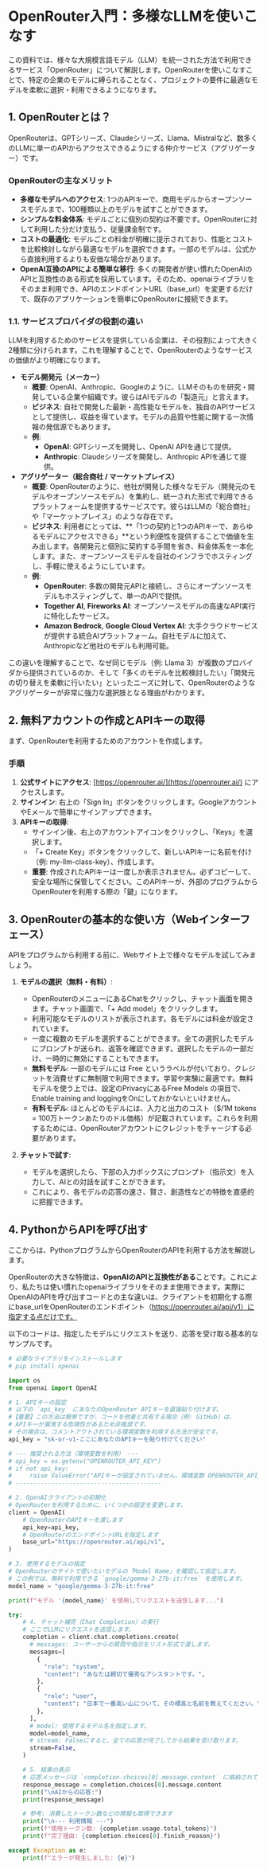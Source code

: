 # **OpenRouter入門：多様なLLMを使いこなす**

この資料では、様々な大規模言語モデル（LLM）を統一された方法で利用できるサービス「OpenRouter」について解説します。OpenRouterを使いこなすことで、特定の企業のモデルに縛られることなく、プロジェクトの要件に最適なモデルを柔軟に選択・利用できるようになります。

## **1. OpenRouterとは？**

OpenRouterは、GPTシリーズ、Claudeシリーズ、Llama、Mistralなど、数多くのLLMに単一のAPIからアクセスできるようにする仲介サービス（アグリゲーター）です。

### **OpenRouterの主なメリット**

* **多様なモデルへのアクセス**: 1つのAPIキーで、商用モデルからオープンソースモデルまで、100種類以上のモデルを試すことができます。  
* **シンプルな料金体系**: モデルごとに個別の契約は不要です。OpenRouterに対して利用した分だけ支払う、従量課金制です。  
* **コストの最適化**: モデルごとの料金が明確に提示されており、性能とコストを比較検討しながら最適なモデルを選択できます。一部のモデルは、公式から直接利用するよりも安価な場合があります。  
* **OpenAI互換のAPIによる簡単な移行**: 多くの開発者が使い慣れたOpenAIのAPIと互換性のある形式を採用しています。そのため、openaiライブラリをそのまま利用でき、APIのエンドポイントURL（base_url）を変更するだけで、既存のアプリケーションを簡単にOpenRouterに接続できます。

### **1.1. サービスプロバイダの役割の違い**

LLMを利用するためのサービスを提供している企業は、その役割によって大きく2種類に分けられます。これを理解することで、OpenRouterのようなサービスの価値がより明確になります。

* **モデル開発元（メーカー）**  
  * **概要**: OpenAI、Anthropic、Googleのように、LLMそのものを研究・開発している企業や組織です。彼らはAIモデルの「製造元」と言えます。  
  * **ビジネス**: 自社で開発した最新・高性能なモデルを、独自のAPIサービスとして提供し、収益を得ています。モデルの品質や性能に関する一次情報の発信源でもあります。  
  * **例**:  
    * **OpenAI**: GPTシリーズを開発し、OpenAI APIを通じて提供。  
    * **Anthropic**: Claudeシリーズを開発し、Anthropic APIを通じて提供。  
* **アグリゲーター（総合商社 / マーケットプレイス）**  
  * **概要**: OpenRouterのように、他社が開発した様々なモデル（開発元のモデルやオープンソースモデル）を集約し、統一された形式で利用できるプラットフォームを提供するサービスです。彼らはLLMの「総合商社」や「マーケットプレイス」のような存在です。  
  * **ビジネス**: 利用者にとっては、**「1つの契約と1つのAPIキーで、あらゆるモデルにアクセスできる」**という利便性を提供することで価値を生み出します。各開発元と個別に契約する手間を省き、料金体系を一本化します。また、オープンソースモデルを自社のインフラでホスティングし、手軽に使えるようにしています。  
  * **例**:  
    * **OpenRouter**: 多数の開発元APIと接続し、さらにオープンソースモデルもホスティングして、単一のAPIで提供。  
    * **Together AI**, **Fireworks AI**: オープンソースモデルの高速なAPI実行に特化したサービス。  
    * **Amazon Bedrock**, **Google Cloud Vertex AI**: 大手クラウドサービスが提供する統合AIプラットフォーム。自社モデルに加えて、Anthropicなど他社のモデルも利用可能。

この違いを理解することで、なぜ同じモデル（例: Llama 3）が複数のプロバイダから提供されているのか、そして「多くのモデルを比較検討したい」「開発元の切り替えを柔軟に行いたい」といったニーズに対して、OpenRouterのようなアグリゲーターが非常に強力な選択肢となる理由がわかります。

## **2. 無料アカウントの作成とAPIキーの取得**

まず、OpenRouterを利用するためのアカウントを作成します。

### **手順**

1. **公式サイトにアクセス**: [https://openrouter.ai/](https://openrouter.ai/) にアクセスします。  
2. **サインイン**: 右上の「Sign In」ボタンをクリックします。GoogleアカウントやEメールで簡単にサインアップできます。  
3. **APIキーの取得**:  
   * サインイン後、右上のアカウントアイコンをクリックし、「Keys」を選択します。  
   * 「+ Create Key」ボタンをクリックして、新しいAPIキーに名前を付け（例: my-llm-class-key）、作成します。  
   * **重要**: 作成されたAPIキーは一度しか表示されません。必ずコピーして、安全な場所に保管してください。このAPIキーが、外部のプログラムからOpenRouterを利用する際の「鍵」になります。

## **3. OpenRouterの基本的な使い方（Webインターフェース）**

APIをプログラムから利用する前に、Webサイト上で様々なモデルを試してみましょう。

1. **モデルの選択（無料・有料）**:  
   * OpenRouterのメニューにあるChatをクリックし、チャット画面を開きます。チャット画面で、「+ Add model」をクリックします。  
   * 利用可能なモデルのリストが表示されます。各モデルには料金が設定されています。  
   * 一度に複数のモデルを選択することができます。全ての選択したモデルにプロンプトが送られ、返答を確認できます。選択したモデルの一部だけ、一時的に無効にすることもできます。
   * **無料モデル**: 一部のモデルには Free というラベルが付いており、クレジットを消費せずに無制限で利用できます。学習や実験に最適です。無料モデルを使う上では、設定のPrivacyにあるFree Models の項目で、Enable training and loggingをOnにしておかないといけません。  
   * **有料モデル**: ほとんどのモデルには、入力と出力のコスト（$/1M tokens = 100万トークンあたりのドル価格）が記載されています。これらを利用するためには、OpenRouterアカウントにクレジットをチャージする必要があります。  

2. **チャットで試す**:  
   * モデルを選択したら、下部の入力ボックスにプロンプト（指示文）を入力して、AIとの対話を試すことができます。  
   * これにより、各モデルの応答の速さ、賢さ、創造性などの特徴を直感的に把握できます。

## **4. PythonからAPIを呼び出す**

ここからは、PythonプログラムからOpenRouterのAPIを利用する方法を解説します。

OpenRouterの大きな特徴は、**OpenAIのAPIと互換性がある**ことです。これにより、私たちは使い慣れたopenaiライブラリをそのまま使用できます。実際にOpenAIのAPIを呼び出すコードとの主な違いは、クライアントを初期化する際にbase_urlをOpenRouterのエンドポイント（https://openrouter.ai/api/v1）に指定する点だけです。

以下のコードは、指定したモデルにリクエストを送り、応答を受け取る基本的なサンプルです。
```python
# 必要なライブラリをインストールします  
# pip install openai

import os  
from openai import OpenAI

# 1. APIキーの設定  
# 以下の `api_key` にあなたのOpenRouter APIキーを直接貼り付けます。  
#【重要】この方法は簡単ですが、コードを他者と共有する場合（例: GitHub）は、  
# APIキーが漏洩する危険性があるため非推奨です。  
# その場合は、コメントアウトされている環境変数を利用する方法が安全です。  
api_key = "sk-or-v1-ここにあなたのAPIキーを貼り付けてください"

# --- 推奨される方法（環境変数を利用） ---  
# api_key = os.getenv("OPENROUTER_API_KEY")  
# if not api_key:  
#     raise ValueError("APIキーが設定されていません。環境変数 OPENROUTER_API_KEY を設定してください。")  
# -----------------------------------------

# 2. OpenAIクライアントの初期化  
# OpenRouterを利用するために、いくつかの設定を変更します。  
client = OpenAI(  
    # OpenRouterのAPIキーを渡します  
    api_key=api_key,  
    # OpenRouterのエンドポイントURLを指定します  
    base_url="https://openrouter.ai/api/v1",  
)

# 3. 使用するモデルの指定  
# OpenRouterのサイトで使いたいモデルの「Model Name」を確認して指定します。  
# この例では、無料で利用できる `google/gemma-3-27b-it:free` を使用します。  
model_name = "google/gemma-3-27b-it:free"

print(f"モデル '{model_name}' を使用してリクエストを送信します...")

try:  
    # 4. チャット補完（Chat Completion）の実行  
    # ここでLLMにリクエストを送信します。  
    completion = client.chat.completions.create(  
      # messages: ユーザーからの質問や指示をリスト形式で渡します。  
      messages=[  
        {  
          "role": "system",  
          "content": "あなたは親切で優秀なアシスタントです。",  
        },  
        {  
          "role": "user",  
          "content": "日本で一番高い山について、その標高と名前を教えてください。",  
        },  
      ],  
      # model: 使用するモデル名を指定します。  
      model=model_name,  
      # stream: Falseにすると、全ての応答が完了してから結果を受け取ります。  
      stream=False,  
    )

    # 5. 結果の表示  
    # 応答メッセージは `completion.choices[0].message.content` に格納されています。  
    response_message = completion.choices[0].message.content  
    print("\nAIからの応答:")  
    print(response_message)

    # 参考: 消費したトークン数などの情報も取得できます  
    print("\n--- 利用情報 ---")  
    print(f"使用トークン数: {completion.usage.total_tokens}")  
    print(f"完了理由: {completion.choices[0].finish_reason}")

except Exception as e:  
    print(f"エラーが発生しました: {e}")  
```
